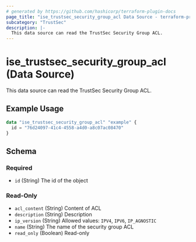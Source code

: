 ```yaml
---
# generated by https://github.com/hashicorp/terraform-plugin-docs
page_title: "ise_trustsec_security_group_acl Data Source - terraform-provider-ise"
subcategory: "TrustSec"
description: |-
  This data source can read the TrustSec Security Group ACL.
---
```


# ise_trustsec_security_group_acl (Data Source)

This data source can read the TrustSec Security Group ACL.

## Example Usage

```terraform
data "ise_trustsec_security_group_acl" "example" {
  id = "76d24097-41c4-4558-a4d0-a8c07ac08470"
}
```

<!-- schema generated by tfplugindocs -->
## Schema

### Required

- `id` (String) The id of the object

### Read-Only

- `acl_content` (String) Content of ACL
- `description` (String) Description
- `ip_version` (String) Allowed values: `IPV4`, `IPV6`, `IP_AGNOSTIC`
- `name` (String) The name of the security group ACL
- `read_only` (Boolean) Read-only

